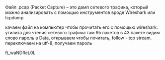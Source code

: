 Файл .pcap (Packet Capture) – это дамп сетевого трафика, который можно анализировать с помощью инструментов вроде Wireshark или tcpdump.

качаем файл на компьютер чтобы прочитать его с помощью wireshark. утилита для чтения сетевого трафика
там 95 пакетов
в 43 пакете видим слово пароль в Data, открываем чтобы почитать, follow - tcp stream. переключаем на utf-8, получаем пароль

ft_waNDReL0L